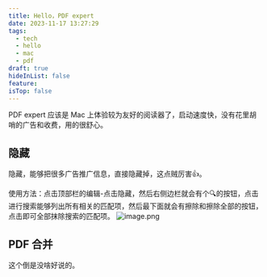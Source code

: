 ```yaml
---
title: Hello，PDF expert
date: 2023-11-17 13:27:29
tags:
  - tech
  - hello
  - mac
  - pdf
draft: true
hideInList: false
feature: 
isTop: false
---
```


PDF expert 应该是 Mac 上体验较为友好的阅读器了，启动速度快，没有花里胡哨的广告和收费，用的很舒心。


## 隐藏
隐藏，能够把很多广告推广信息，直接隐藏掉，这点贼厉害👍。

使用方法：点击顶部栏的编辑-点击隐藏，然后右侧边栏就会有个🔍的按钮，点击进行搜索能够列出所有相关的匹配项，然后最下面就会有擦除和擦除全部的按钮，点击即可全部抹除搜索的匹配项。
![image.png](https://bestkxt.oss-cn-guangzhou.aliyuncs.com/img/202311171332356.png)


<!--more-->
## PDF 合并
这个倒是没啥好说的。



